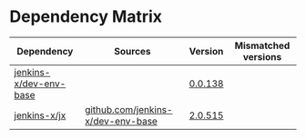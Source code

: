 # Dependency Matrix

Dependency | Sources | Version | Mismatched versions
---------- | ------- | ------- | -------------------
[jenkins-x/dev-env-base](https://github.com/jenkins-x/dev-env-base) |  | [0.0.138](https://github.com/jenkins-x/dev-env-base/releases/tag/v0.0.138) | 
[jenkins-x/jx](https://github.com/jenkins-x/jx) | [github.com/jenkins-x/dev-env-base](https://github.com/jenkins-x/dev-env-base) | [2.0.515](https://github.com/jenkins-x/jx/releases/tag/v2.0.515) | 
